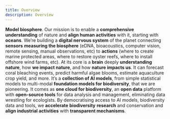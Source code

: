 ```yaml
---
title: Overview
description: Overview
---
```


**Model biosphere**. Our mission is to enable a **comprehensive understanding** of nature and **align human activities** with it, starting with **oceans**. We’re building a **digital nervous system** of the planet connecting **sensors** **measuring the biosphere** (eDNA, bioacoustics, computer vision, remote sensing, manual observations, etc) to **actions** (where to create marine protected areas, where to restore oyster reefs, where to install offshore wind farms, etc). At its core is a **brain** deeply **understanding** **nature**, how **we impact nature**, and how **nature impacts us**. It can forecast coral bleaching events, predict harmful algae blooms, estimate aquaculture crop yield, and more. It’s a **collection of AI models**, from simple statistical models to multi-modal **foundation models for biodiversity**, that we are pioneering. It comes as **one cloud for biodiversity**, an **open data** platform with **open-source tools** for data analysis and management, eliminating data wrestling for ecologists. By democratising access to AI models, biodiversity data and tools, we **accelerate** **biodiversity** **research** and conservation and **align industrial activities** with **transparent mechanisms**.
